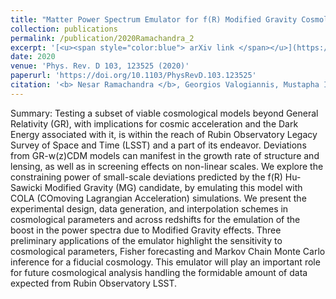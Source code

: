 ```yaml
---
title: "Matter Power Spectrum Emulator for f(R) Modified Gravity Cosmologies"
collection: publications
permalink: /publication/2020Ramachandra_2
excerpt: '[<u><span style="color:blue"> arXiv link </span></u>](https://arxiv.org/abs/2010.00596)'
date: 2020
venue: 'Phys. Rev. D 103, 123525 (2020)'
paperurl: 'https://doi.org/10.1103/PhysRevD.103.123525'
citation: '<b> Nesar Ramachandra </b>, Georgios Valogiannis, Mustapha Ishak, Katrin Heitmann (for the LSST Dark Energy Science Collaboration); Matter Power Spectrum Emulator for f(R) Modified Gravity Cosmologies, Phys. Rev. D 103, 123525 (2020)'
---
```



Summary: Testing a subset of viable cosmological models beyond General Relativity (GR), with implications for cosmic acceleration and the Dark Energy associated with it, is within the reach of Rubin Observatory Legacy Survey of Space and Time (LSST) and a part of its endeavor. Deviations from GR-w(z)CDM models can manifest in the growth rate of structure and lensing, as well as in screening effects on non-linear scales. We explore the constraining power of small-scale deviations predicted by the f(R) Hu-Sawicki Modified Gravity (MG) candidate, by emulating this model with COLA (COmoving Lagrangian Acceleration) simulations. We present the experimental design, data generation, and interpolation schemes in cosmological parameters and across redshifts for the emulation of the boost in the power spectra due to Modified Gravity effects. Three preliminary applications of the emulator highlight the sensitivity to cosmological parameters, Fisher forecasting and Markov Chain Monte Carlo inference for a fiducial cosmology. This emulator will play an important role for future cosmological analysis handling the formidable amount of data expected from Rubin Observatory LSST.
